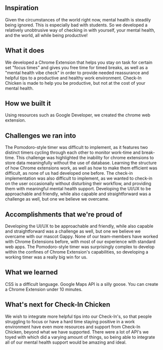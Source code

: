 ## Inspiration
Given the circumstances of the world right now, mental health is steadily being ignored. This is especially bad with students. So we developed a relatively unobtrusive way of checking in with yourself, your mental health, and the world, all while being productive!

## What it does
We developed a Chrome Extension that helps you stay on task for certain set "focus times" and gives you free time for timed breaks, as well as a "mental health vibe check" in order to provide needed reassurance and helpful tips to a productive and healthy work environment. Check-In Chicken is made to help you be productive, but not at the cost of your mental health.

## How we built it
Using resources such as Google Developer, we created the chrome web extension. 

## Challenges we ran into
The Pomodoro-style timer was difficult to implement, as it features two distinct timers cycling through each other to monitor work-time and break-time. This challenge was highlighted the inability for chrome extensions to store data meaningfully without the use of database. Learning the structure of how Chrome extensions work, as well as how to make them efficient was difficult, as none of us had developed one before. The check-in implementation was also difficult to implement, as we wanted to check-in on the user occasionally without disturbing their workflow, and providing them with meaningful mental health support. Developing the UI/UX to be approachable and friendly, while also capable and straightforward was a challenge as well, but one we believe we overcame.

## Accomplishments that we're proud of
Developing the UI/UX to be approachable and friendly, while also capable and straightforward was a challenge as well, but one we believe we overcame with our mascot Gappy. None of our team-members have worked with Chrome Extensions before, with most of our experience with standard web apps. The Pomodoro-style timer was surprisingly complex to develop within the confines of Chrome Extension's capabilities, so developing a working timer was a really big win for us. 

## What we learned
CSS is a difficult language. Google Maps API is a silly goose. You can create a Chrome Extension under 10 minutes.

## What's next for Check-In Chicken
We wish to integrate more helpful tips into our Check-In's, so that people struggling to focus or have a hard time staying positive in a work environment have even more resources and support from Check-In Chicken, beyond what we have supported. There were a lot of API's we toyed with which did a varying amount of things, so being able to integrate all of our mental health support would be amazing and ideal.
